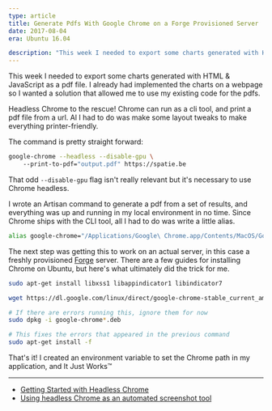 ```yaml
---
type: article
title: Generate Pdfs With Google Chrome on a Forge Provisioned Server
date: 2017-08-04
era: Ubuntu 16.04

description: "This week I needed to export some charts generated with HTML & JavaScript as a pdf file. I already had implemented the charts on a webpage so I wanted a solution that allowed me to use my existing code for the pdfs.\n\n Headless Chrome to the rescue! Chrome can run as a cli tool, and print a pdf file from a url. Al I had to do was make some layout tweaks to make everything printer-friendly."
---
```


This week I needed to export some charts generated with HTML & JavaScript as a pdf file. I already had implemented the charts on a webpage so I wanted a solution that allowed me to use my existing code for the pdfs.

Headless Chrome to the rescue! Chrome can run as a cli tool, and print a pdf file from a url. Al I had to do was make some layout tweaks to make everything printer-friendly. 

The command is pretty straight forward:

```bash
google-chrome --headless --disable-gpu \ 
    --print-to-pdf="output.pdf" https://spatie.be
```

That odd `--disable-gpu` flag isn't really relevant but it's necessary to use Chrome headless.

I wrote an Artisan command to generate a pdf from a set of results, and everything was up and running in my local environment in no time. Since Chrome ships with the CLI tool, all I had to do was write a little alias.

```bash
alias google-chrome="/Applications/Google\ Chrome.app/Contents/MacOS/Google\ Chrome"
```

The next step was getting this to work on an actual server, in this case a freshly provisioned [Forge](https://forge.laravel.com) server. There are a few guides for installing Chrome on Ubuntu, but here's what ultimately did the trick for me.

```bash
sudo apt-get install libxss1 libappindicator1 libindicator7

wget https://dl.google.com/linux/direct/google-chrome-stable_current_amd64.deb

# If there are errors running this, ignore them for now
sudo dpkg -i google-chrome*.deb

# This fixes the errors that appeared in the previous command
sudo apt-get install -f
```

That's it! I created an environment variable to set the Chrome path in my application, and It Just Works™

---

- [Getting Started with Headless Chrome](https://developers.google.com/web/updates/2017/04/headless-chrome)
- [Using headless Chrome as an automated screenshot tool](https://medium.com/@dschnr/using-headless-chrome-as-an-automated-screenshot-tool-4b07dffba79a)
